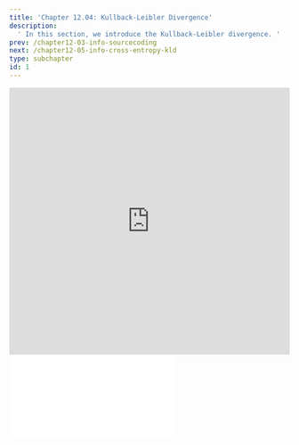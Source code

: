 ```yaml
---
title: 'Chapter 12.04: Kullback-Leibler Divergence'
description:
  ' In this section, we introduce the Kullback-Leibler divergence. '
prev: /chapter12-03-info-sourcecoding
next: /chapter12-05-info-cross-entropy-kld
type: subchapter
id: 1
---
```



<!-- Hier jetzt die neuen Links einpflegen -->


<exercise id="1" title="Video Lecture">
<iframe width="100%" height="480" src="https://www.youtube.com/embed/-zgNBnYkWc4" frameborder="0" allow="accelerometer; autoplay; encrypted-media; gyroscope; picture-in-picture" allowfullscreen></iframe>
</exercise>

<exercise id="2" title="Slides">
<object data="pdfs/12/slides-info-kl.pdf" type="application/pdf" style="width:100%;height:480px">
    <embed src="pdfs/12/slides-info-kl.pdf" type="application/pdf" />
</object>
</exercise>


